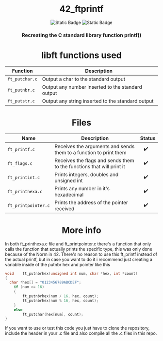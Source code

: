 <div align="center">

# 42_ftprintf
![Static Badge](https://img.shields.io/badge/score-%3100%2F100-green?style=for-the-badge&labelColor=%2312263A&color=%2306BCC1)
![Static Badge](https://img.shields.io/badge/language-C-green?style=for-the-badge&labelColor=%2312263A&color=%2306BCC1)

### Recreating the C standard library function printf()

# libft functions used
Function | Description
--|--|
`ft_putchar.c` | Output a char to the standard output
`ft_putnbr.c` | Output any number inserted to the standard output
`ft_putstr.c` | Output any string inserted to the standard output

# Files
Name | Description | Status 
--|--|--
`ft_printf.c`| Receives the arguments and sends them to a function to print them | ⠀✔️
`ft_flags.c` | Receives the flags and sends them to the functions that will print it | ⠀✔️
`ft_printint.c` | Prints integers, doubles and unsigned int | ⠀✔️
`ft_printhexa.c` | Prints any number in it's hexadecimal | ⠀✔️
`ft_printpointer.c` | Prints the address of the pointer received | ⠀✔️ 

</div>

<div align="center">

# More info

</div>

In both ft_printhexa.c file and ft_printpointer.c there's a function that only calls the function that actually prints the specific type, this was only done because of the Norm in 42. There's no reason to use this ft_printf instead of the actual printf, but in case you want to do it i recommend just creating a variable inside of the putnbr hex and pointer like this


```c
void	ft_putnbrhex(unsigned int num, char *hex, int *count)
{
  char *hex[] = "0123456789ABCDEF";
	if (num >= 16)
	{
		ft_putnbrhex(num / 16, hex, count);
		ft_putnbrhex(num % 16, hex, count);
	}
	else
		ft_putchar(hex[num], count);
}
```

If you want to use or test this code you just have to clone the repository, include the header in your .c file and also compile all the .c files in this repo.
